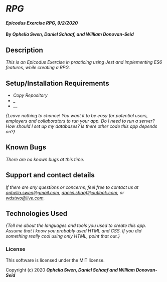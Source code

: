 # _RPG_

#### _Epicodus Exercise RPG, 9/2/2020_

#### By _**Ophelia Swen, Daniel Schaaf, and William Donovan-Seid**_

## Description

_This is an Epicodus Exercise in practicing using Jest and implementing ES6 features, while creating a RPG._

## Setup/Installation Requirements

* _Copy Repository_
* _
* __

_{Leave nothing to chance! You want it to be easy for potential users, employers and collaborators to run your app. Do I need to run a server? How should I set up my databases? Is there other code this app depends on?}_

## Known Bugs

_There are no known bugs at this time._

## Support and contact details

_If there are any questions or concerns, feel free to contact us at ophelia.swen@gmail.com, daniel.shaaf@outlook.com, or wdstwo@live.com._

## Technologies Used

_{Tell me about the languages and tools you used to create this app. Assume that I know you probably used HTML and CSS. If you did something really cool using only HTML, point that out.}_

### License

This software is licensed under the MIT license.

Copyright (c) 2020 **_Ophelia Swen, Daniel Schaaf and William Donovan-Seid_**